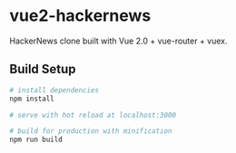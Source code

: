 # vue2-hackernews
HackerNews clone built with Vue 2.0 + vue-router + vuex.

## Build Setup

``` bash
# install dependencies
npm install

# serve with hot reload at localhost:3000

# build for production with minification
npm run build
```



